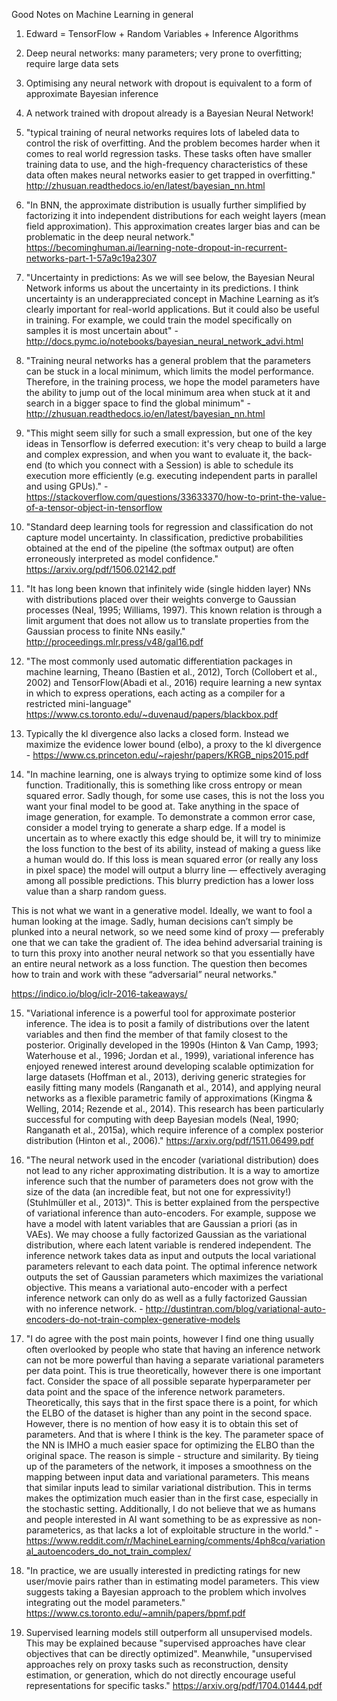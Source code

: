 Good Notes on Machine Learning in general

1. Edward = TensorFlow + Random Variables + Inference Algorithms

2. Deep neural networks: many parameters; very prone to overfitting; require large data sets

3. Optimising any neural network with dropout is equivalent to a form of approximate Bayesian inference

4. A network trained with dropout already is a Bayesian Neural Network!

5. "typical training of neural networks requires lots of labeled data to control the risk of overfitting. And the problem becomes harder when it comes to real world regression tasks. These tasks often have smaller training data to use, and the high-frequency characteristics of these data often makes neural networks easier to get trapped in overfitting." http://zhusuan.readthedocs.io/en/latest/bayesian_nn.html

6. "In BNN, the approximate distribution is usually further simplified by factorizing it into independent distributions for each weight layers (mean field approximation). This approximation creates larger bias and can be problematic in the deep neural network." https://becominghuman.ai/learning-note-dropout-in-recurrent-networks-part-1-57a9c19a2307

7. "Uncertainty in predictions: As we will see below, the Bayesian Neural Network informs us about the uncertainty in its predictions. I think uncertainty is an underappreciated concept in Machine Learning as it’s clearly important for real-world applications. But it could also be useful in training. For example, we could train the model specifically on samples it is most uncertain about" - http://docs.pymc.io/notebooks/bayesian_neural_network_advi.html

8. "Training neural networks has a general problem that the parameters can be stuck in a local minimum, which limits the model performance. Therefore, in the training process, we hope the model parameters have the ability to jump out of the local minimum area when stuck at it and search in a bigger space to find the global minimum" - http://zhusuan.readthedocs.io/en/latest/bayesian_nn.html

9. "This might seem silly for such a small expression, but one of the key ideas in Tensorflow is deferred execution: it's very cheap to build a large and complex expression, and when you want to evaluate it, the back-end (to which you connect with a Session) is able to schedule its execution more efficiently (e.g. executing independent parts in parallel and using GPUs)." - https://stackoverflow.com/questions/33633370/how-to-print-the-value-of-a-tensor-object-in-tensorflow

10. "Standard deep learning tools for regression and classification do not capture model uncertainty. In classification,
predictive probabilities obtained at the end of the pipeline (the softmax output) are often erroneously interpreted as model confidence." https://arxiv.org/pdf/1506.02142.pdf

11. "It has long been known that infinitely wide (single hidden layer) NNs with distributions placed over their weights
converge to Gaussian processes (Neal, 1995; Williams, 1997). This known relation is through a limit argument that
does not allow us to translate properties from the Gaussian process to finite NNs easily." http://proceedings.mlr.press/v48/gal16.pdf

12. "The most commonly used automatic differentiation packages in machine learning, Theano (Bastien et al., 2012), Torch (Collobert et al., 2002) and TensorFlow(Abadi et al., 2016) require learning a new syntax in which to express operations, each acting as a compiler for a restricted mini-language" https://www.cs.toronto.edu/~duvenaud/papers/blackbox.pdf

13. Typically the kl divergence also lacks a closed form. Instead we maximize the evidence lower bound
(elbo), a proxy to the kl divergence - https://www.cs.princeton.edu/~rajeshr/papers/KRGB_nips2015.pdf

14. "In machine learning, one is always trying to optimize some kind of loss function. Traditionally, this is something like cross entropy or mean squared error. Sadly though, for some use cases, this is not the loss you want your final model to be good at. Take anything in the space of image generation, for example. To demonstrate a common error case, consider a model trying to generate a sharp edge. If a model is uncertain as to where exactly this edge should be, it will try to minimize the loss function to the best of its ability, instead of making a guess like a human would do. If this loss is mean squared error (or really any loss in pixel space) the model will output a blurry line — effectively averaging among all possible predictions. This blurry prediction has a lower loss value than a sharp random guess.

This is not what we want in a generative model. Ideally, we want to fool a human looking at the image. Sadly, human decisions can’t simply be plunked into a neural network, so we need some kind of proxy — preferably one that we can take the gradient of. The idea behind adversarial training is to turn this proxy into another neural network so that you essentially have an entire neural network as a loss function. The question then becomes how to train and work with these “adversarial” neural networks."

https://indico.io/blog/iclr-2016-takeaways/

15. "Variational inference is a powerful tool for approximate posterior inference. The idea is to posit a family of distributions over the latent variables and then find the member of that family closest to the posterior. Originally developed in the 1990s (Hinton & Van Camp, 1993; Waterhouse et al.,
1996; Jordan et al., 1999), variational inference has enjoyed renewed interest around developing
scalable optimization for large datasets (Hoffman et al., 2013), deriving generic strategies for easily
fitting many models (Ranganath et al., 2014), and applying neural networks as a flexible parametric
family of approximations (Kingma & Welling, 2014; Rezende et al., 2014). This research has been
particularly successful for computing with deep Bayesian models (Neal, 1990; Ranganath et al.,
2015a), which require inference of a complex posterior distribution (Hinton et al., 2006)."
https://arxiv.org/pdf/1511.06499.pdf

16. "The neural network used in the encoder (variational distribution) does not lead to any richer approximating distribution. It is a way to amortize inference such that the number of parameters does not grow with the size of the data (an incredible feat, but not one for expressivity!) (Stuhlmüller et al., 2013)". This is better explained from the perspective of variational inference than auto-encoders. For example, suppose we have a model with latent variables that are Gaussian a priori (as in VAEs). We may choose a fully factorized Gaussian as the variational distribution, where each latent variable is rendered independent. The inference network takes data as input and outputs the local variational parameters relevant to each data point. The optimal inference network outputs the set of Gaussian parameters which maximizes the variational objective. This means a variational auto-encoder with a perfect inference network can only do as well as a fully factorized Gaussian with no inference network. - http://dustintran.com/blog/variational-auto-encoders-do-not-train-complex-generative-models

17. "I do agree with the post main points, however I find one thing usually often overlooked by people who state that having an inference network can not be more powerful than having a separate variational parameters per data point. This is true theoretically, however there is one important fact. Consider the space of all possible separate hyperparameter per data point and the space of the inference network parameters. Theoretically, this says that in the first space there is a point, for which the ELBO of the dataset is higher than any point in the second space. However, there is no mention of how easy it is to obtain this set of parameters. And that is where I think is the key. The parameter space of the NN is IMHO a much easier space for optimizing the ELBO than the original space. The reason is simple - structure and similarity. By tieing up of the parameters of the network, it imposes a smoothness on the mapping between input data and variational parameters. This means that similar inputs lead to similar variational distribution. This in terms makes the optimization much easier than in the first case, especially in the stochastic setting. Additionally, I do not believe that we as humans and people interested in AI want something to be as expressive as non-parameterics, as that lacks a lot of exploitable structure in the world." - https://www.reddit.com/r/MachineLearning/comments/4ph8cq/variational_autoencoders_do_not_train_complex/

18. "In practice, we are usually interested in predicting ratings for new user/movie pairs rather than in estimating model parameters. This view suggests taking a Bayesian approach to the problem which involves integrating out the model parameters." https://www.cs.toronto.edu/~amnih/papers/bpmf.pdf

19. Supervised learning models still outperform all unsupervised models. This may be explained because
"supervised approaches have clear objectives that can be directly optimized". Meanwhile, "unsupervised approaches rely on proxy tasks such as reconstruction, density estimation, or generation, which do not directly encourage useful
representations for specific tasks." https://arxiv.org/pdf/1704.01444.pdf

